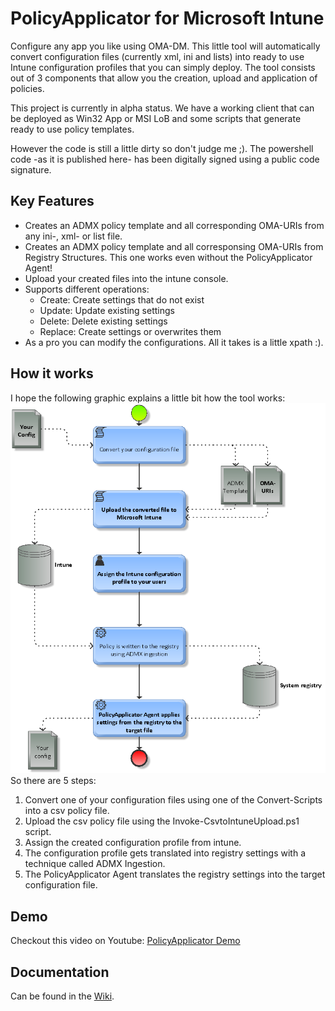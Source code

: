 # PolicyApplicator for Microsoft Intune
Configure any app you like using OMA-DM. This little tool will automatically convert configuration files (currently xml, ini and lists) into ready to use Intune configuration profiles that you can simply deploy. The tool consists out of 3 components that allow you the creation, upload and application of policies.

This project is currently in alpha status. We have a working client that can be deployed as Win32 App or MSI LoB and some scripts that generate ready to use policy templates.

However the code is still a little dirty so don't judge me ;). The powershell code -as it is published here- has been digitally signed using a public code signature.
## Key Features
* Creates an ADMX policy template and all corresponding OMA-URIs from any ini-, xml- or list file.
* Creates an ADMX policy template and all corresponsing OMA-URIs from Registry Structures. This one works even without the PolicyApplicator Agent!
* Upload your created files into the intune console.
* Supports different operations:
  * Create: Create settings that do not exist
  * Update: Update existing settings
  * Delete: Delete existing settings
  * Replace: Create settings or overwrites them
* As a pro you can modify the configurations. All it takes is a little xpath :).

## How it works
I hope the following graphic explains a little bit how the tool works:
![How it works](/Documentation/howitworks.png)
So there are 5 steps:
1. Convert one of your configuration files using one of the Convert-Scripts into a csv policy file.
2. Upload the csv policy file using the Invoke-CsvtoIntuneUpload.ps1 script.
3. Assign the created configuration profile from intune.
4. The configuration profile gets translated into registry settings with a technique called ADMX Ingestion.
5. The PolicyApplicator Agent translates the registry settings into the target configuration file.

## Demo
Checkout this video on Youtube: [PolicyApplicator Demo](https://www.youtube.com/watch?v=M_W8YJvuZQ4)

## Documentation
Can be found in the <a href="https://github.com/Weatherlights/PolicyApplicator-for-Microsoft-Intune/wiki">Wiki</a>.
